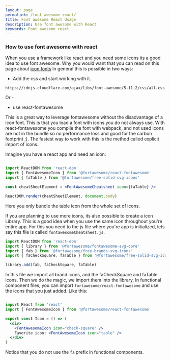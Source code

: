 ```yaml
---
layout: page
permalink: /font-awesome-react/
title: Font awesome React Usage 
description: Use font awesome with React
keywords: Font awesome react
---
```


### How to use font awesome with react

When you use a framework like react and you need some icons its a good idea to use font awesome. Why you would want that you can read on this page about <a href="/icon-fonts" title="The why and how about icon fonts">icon fonts</a> 
In general this is possible in two ways:

- Add the css and start working with it.

`https://cdnjs.cloudflare.com/ajax/libs/font-awesome/5.11.2/css/all.css`

Or - 
- use react-fontawesome

This is a great way to leverage fontawesome without the disadvantage of a icon font. This is that you load a font with icons you do not always use.
With react-fontawesome you compile the font with webpack, and not used icons are not in the bundle so no performance loss and good for the carbon footprint ;).
The fastest way to work with this is the method called explicit import of icons. 

Imagine you have a react app and need an icon:

```jsx

import ReactDOM from 'react-dom'
import { FontAwesomeIcon } from '@fortawesome/react-fontawesome'
import { faTable } from '@fortawesome/free-solid-svg-icons'

const cheatSheetElement = <FontAwesomeCheatsheet icon={faTable} />

ReactDOM.render(cheatSheetElement, document.body)

```

Here you only bundle the table icon from the whole set of icons.

If you are planning to use more icons, its also possible to create a icon Library. This is a good idea when you use the same icon throughout you're entire app.
For this you need to the js file where you're app is initialized, lets say this file is called `fontawesomeCheatsheet.js`.

```jsx
import ReactDOM from 'react-dom'
import { library } from '@fortawesome/fontawesome-svg-core'
import { fab } from '@fortawesome/free-brands-svg-icons'
import { faCheckSquare, faTable } from '@fortawesome/free-solid-svg-icons'

library.add(fab, faCheckSquare, faTable)

```
In this file we import all brand icons, and the faCheckSquare and faTable icons. Then we do the magic, we import them into the library. In functional component files,
you can import `fortawesome/react-fontawesome` and use the icons that you just added. Like this:

```jsx

import React from 'react'
import { FontAwesomeIcon } from '@fortawesome/react-fontawesome'

export const Icon = () => (
  <div>
    <FontAwesomeIcon icon="check-square" />
    Favorite icon: <FontAwesomeIcon icon="table" />
  </div>
)

```

Notice that you do not use the `fa` prefix in functional components.

